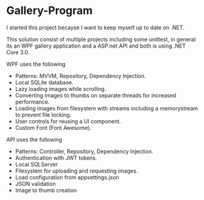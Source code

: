 # Gallery-Program

I started this project becayse I want to keep myself up to date on .NET.

This solution consist of multiple projects including some unittest, in general its an WPF gallery application and a ASP.net API and both is using .NET Core 3.0.

WPF uses the following
- Patterns: MVVM, Repository, Dependency Injection.
- Local SQLite database.
- Lazy loading images while scrolling.
- Converting images to thumbs on separate threads for increased performance.
- Loading images from filesystem with streams including a memorystream to prevent file locking.
- User controls for reusing a UI component.
- Custom Font (Font Awesome).

API uses the following
- Patterns: Controller, Repository, Dependency Injection.
- Authentication with JWT tokens.
- Local SQLServer
- Filesystem for uploading and requesting images.
- Load configuration from appsettings.json
- JSON validation
- Image to thumb creation



